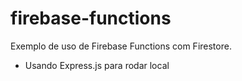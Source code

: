 # firebase-functions

Exemplo de uso de Firebase Functions com Firestore.

* Usando Express.js para rodar local
